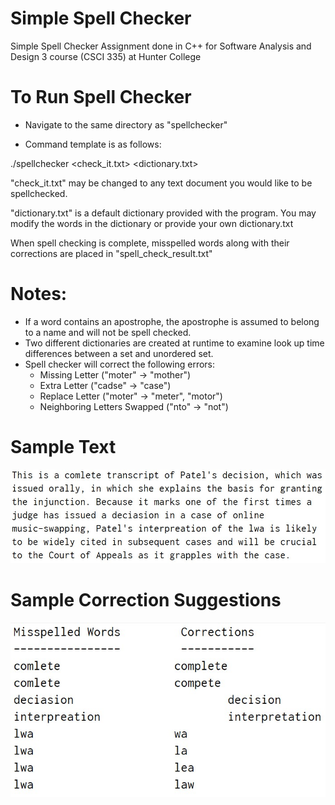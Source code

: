 # Simple Spell Checker
 Simple Spell Checker Assignment done in C++ for Software Analysis and Design 3 course (CSCI 335) at Hunter College
 
# To Run Spell Checker
 - Navigate to the same directory as "spellchecker"
 
 
 - Command template is as follows:
 
 
 ./spellchecker <check_it.txt> <dictionary.txt>
 
 
 
 "check_it.txt" may be changed to any text document you would like to be spellchecked.
 
 "dictionary.txt" is a default dictionary provided with the program. You may modify the words in the dictionary or provide your own dictionary.txt
 
 
 
 When spell checking is complete, misspelled words along with their corrections are placed in "spell_check_result.txt"
 
 
 
 # Notes:
  - If a word contains an apostrophe, the apostrophe is assumed to belong to a name and will not be spell checked.
  - Two different dictionaries are created at runtime to examine look up time differences between a set and unordered set.
  - Spell checker will correct the following errors:
    - Missing Letter ("moter" -> "mother")
    - Extra Letter ("cadse" -> "case")
    - Replace Letter ("moter" -> "meter", "motor")
    - Neighboring Letters Swapped ("nto" -> "not")
    
    
    
    
 
 # Sample Text
 <img src="/textPreview.jpg">
 
 
 
 
 
 
 # Sample Correction Suggestions
 <img src="/correctionPreview.jpg">
